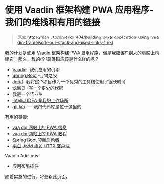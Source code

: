 # 使用 Vaadin 框架构建 PWA 应用程序-我们的堆栈和有用的链接

> 原文:[https://dev . to/dmarko 484/building-pwa-application-using-vaa din-framework-our-stack-and-used-links-1 nkl](https://dev.to/dmarko484/building-pwa-application-using-vaadin-framework-our-stack-and-useful-links-1nkl)

我的计划是使用 [Vaadin](https://vaadin.com/pwa) 框架构建 PWA 应用程序，但是我应该在别人的肩膀上构建它。那么，我的(全部)筹码应该是什么样的呢？

*   [Vaadin](https://vaadin.com) -我们应用的引擎
*   [Spring Boot](https://spring.io/projects/spring-boot) -万物之胶
*   [Jodd](https://jodd.org/) -我将这个项目作为一个优秀的工具栈使用了很长时间
*   [龙目岛](https://projectlombok.org/) -写一个更少的代码
*   我是一个毕业生
*   [IntelliJ IDEA 是我的工作场所](https://www.jetbrains.com/idea/)
*   [git lab](https://gitlab.com/)——我的代码库是位于这里的

有用的链接:

*   [vaa din 网站上的 PWA 信息](https://vaadin.com/pwa)
*   [vaa din 网站上的 PWA 教程](https://vaadin.com/docs/v13/flow/pwa/tutorial-pwa-introduction.html)
*   [Spring Boot 项目启动者](https://start.spring.io/)
*   [来自 Jodd 库的 HTTP 客户端](https://jodd.org/http/)

Vaadin Add-ons:

*   [应用布局插件](https://vaadin.com/directory/component/app-layout-add-on)

随着实施的进行，将更新此页面。